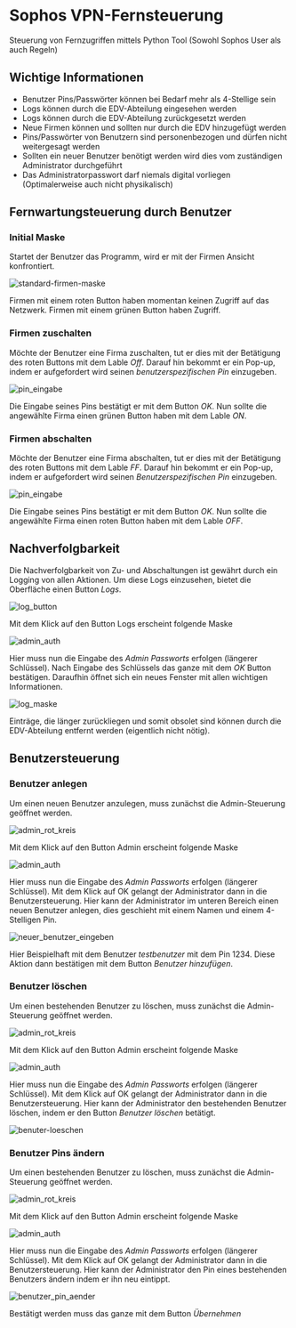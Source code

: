 # Sophos VPN-Fernsteuerung
Steuerung von Fernzugriffen mittels Python Tool (Sowohl Sophos User als auch Regeln)

## Wichtige Informationen

- Benutzer Pins/Passwörter können bei Bedarf mehr als 4-Stellige sein
- Logs können durch die EDV-Abteilung eingesehen werden
- Logs können durch die EDV-Abteilung zurückgesetzt werden
- Neue Firmen können und sollten nur durch die EDV hinzugefügt werden
- Pins/Passwörter von Benutzern sind personenbezogen und dürfen nicht weitergesagt werden
- Sollten ein neuer Benutzer benötigt werden wird dies  vom zuständigen Administrator durchgeführt
- Das Administratorpasswort darf niemals digital vorliegen (Optimalerweise auch nicht physikalisch)

## Fernwartungsteuerung durch Benutzer

### Initial Maske

Startet der Benutzer das Programm, wird er mit der Firmen Ansicht konfrontiert.

![standard-firmen-maske](https://github.com/STEINHAUS-EDV-INTERN/Sophos_VPN_Steuerung/blob/main/bilder/standard-firmen-maske.PNG)

Firmen mit einem roten Button haben momentan keinen Zugriff auf das Netzwerk.
Firmen mit einem grünen Button haben Zugriff.

### Firmen zuschalten

Möchte der Benutzer eine Firma zuschalten, tut er dies mit der Betätigung des roten Buttons mit dem Lable _Off_.
Darauf hin bekommt er ein Pop-up, indem er aufgefordert wird seinen *benutzerspezifischen Pin* einzugeben.

![pin_eingabe](https://github.com/STEINHAUS-EDV-INTERN/Sophos_VPN_Steuerung/blob/main/bilder/ping_eingabe.PNG)

Die Eingabe seines Pins bestätigt er mit dem Button _OK_.
Nun sollte die angewählte Firma einen grünen Button haben mit dem Lable _ON_.

### Firmen abschalten

Möchte der Benutzer eine Firma abschalten, tut er dies mit der Betätigung des roten Buttons mit dem Lable _FF_.
Darauf hin bekommt er ein Pop-up, indem er aufgefordert wird seinen *Benutzerspezifischen Pin* einzugeben.

![pin_eingabe](https://github.com/STEINHAUS-EDV-INTERN/Sophos_VPN_Steuerung/blob/main/bilder/ping_eingabe.PNG)

Die Eingabe seines Pins bestätigt er mit dem Button _OK_.
Nun sollte die angewählte Firma einen roten Button haben mit dem Lable _OFF_.

## Nachverfolgbarkeit

Die Nachverfolgbarkeit von Zu- und Abschaltungen ist gewährt durch ein Logging von allen Aktionen.
Um diese Logs einzusehen, bietet die Oberfläche einen Button _Logs_.

![log_button](https://github.com/STEINHAUS-EDV-INTERN/Sophos_VPN_Steuerung/blob/main/bilder/log_button.png)

Mit dem Klick auf den Button Logs erscheint folgende Maske

![admin_auth](https://github.com/STEINHAUS-EDV-INTERN/Sophos_VPN_Steuerung/blob/main/bilder/admin_auth.PNG)

Hier muss nun die Eingabe des _Admin Passworts_ erfolgen (längerer Schlüssel).
Nach Eingabe des Schlüssels das ganze mit dem _OK_ Button bestätigen.
Daraufhin öffnet sich ein neues Fenster mit allen wichtigen Informationen.

![log_maske](https://github.com/STEINHAUS-EDV-INTERN/Sophos_VPN_Steuerung/blob/main/bilder/log_maske.PNG)

Einträge, die länger zurückliegen und somit obsolet sind können durch die EDV-Abteilung entfernt werden (eigentlich nicht nötig).

## Benutzersteuerung

### Benutzer anlegen

Um einen neuen Benutzer anzulegen, muss zunächst die Admin-Steuerung geöffnet werden.

![admin_rot_kreis](https://github.com/STEINHAUS-EDV-INTERN/Sophos_VPN_Steuerung/blob/main/bilder/admin_rot_kreis.PNG)

Mit dem Klick auf den Button Admin erscheint folgende Maske

![admin_auth](https://github.com/STEINHAUS-EDV-INTERN/Sophos_VPN_Steuerung/blob/main/bilder/admin_auth.PNG)

Hier muss nun die Eingabe des _Admin Passworts_ erfolgen (längerer Schlüssel).
Mit dem Klick auf OK gelangt der Administrator dann in die Benutzersteuerung.
Hier kann der Administrator im unteren Bereich einen neuen Benutzer anlegen,
dies geschieht mit einem Namen und einem 4-Stelligen Pin.

![neuer_benutzer_eingeben](https://github.com/STEINHAUS-EDV-INTERN/Sophos_VPN_Steuerung/blob/main/bilder/neuer_benutzer_eingeben.PNG)

Hier Beispielhaft mit dem Benutzer *testbenutzer* mit dem Pin 1234.
Diese Aktion dann bestätigen mit dem Button _Benutzer hinzufügen_.

### Benutzer löschen

Um einen bestehenden Benutzer zu löschen, muss zunächst die Admin-Steuerung geöffnet werden.

![admin_rot_kreis](https://github.com/STEINHAUS-EDV-INTERN/Sophos_VPN_Steuerung/blob/main/bilder/admin_rot_kreis.PNG)

Mit dem Klick auf den Button Admin erscheint folgende Maske

![admin_auth](https://github.com/STEINHAUS-EDV-INTERN/Sophos_VPN_Steuerung/blob/main/bilder/admin_auth.PNG)

Hier muss nun die Eingabe des _Admin Passworts_ erfolgen (längerer Schlüssel).
Mit dem Klick auf OK gelangt der Administrator dann in die Benutzersteuerung.
Hier kann der Administrator den bestehenden Benutzer löschen, indem er den Button _Benutzer löschen_ betätigt.

![benuter-loeschen](https://github.com/STEINHAUS-EDV-INTERN/Sophos_VPN_Steuerung/blob/main/bilder/benutzer-loeschen.PNG)

### Benutzer Pins ändern

Um einen bestehenden Benutzer zu löschen, muss zunächst die Admin-Steuerung geöffnet werden.

![admin_rot_kreis](https://github.com/STEINHAUS-EDV-INTERN/Sophos_VPN_Steuerung/blob/main/bilder/admin_rot_kreis.PNG)

Mit dem Klick auf den Button Admin erscheint folgende Maske

![admin_auth](https://github.com/STEINHAUS-EDV-INTERN/Sophos_VPN_Steuerung/blob/main/bilder/admin_auth.PNG)

Hier muss nun die Eingabe des _Admin Passworts_ erfolgen (längerer Schlüssel).
Mit dem Klick auf OK gelangt der Administrator dann in die Benutzersteuerung.
Hier kann der Administrator den Pin eines bestehenden Benutzers ändern indem er ihn neu eintippt.

![benutzer_pin_aender](https://github.com/STEINHAUS-EDV-INTERN/Sophos_VPN_Steuerung/blob/main/bilder/benutzer_pin_aendern.PNG)

Bestätigt werden muss das ganze mit dem Button _Übernehmen_
